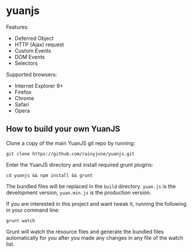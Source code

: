 yuanjs
======

Features:
 * Deferred Object
 * HTTP (Ajax) request
 * Custom Events
 * DOM Events
 * Selectors

Supported browsers:
 * Internet Explorer 9+
 * Firefox
 * Chrome
 * Safari
 * Opera

## How to build your own YuanJS

Clone a copy of the main YuanJS git repo by running:

    git clone https://github.com/rainyjune/yuanjs.git

Enter the YuanJS directory and install required grunt plugins:

    cd yuanjs && npm install && grunt

The bundled files will be replaced in the `build` directory. `yuan.js` is the development version, `yuan.min.js` is the production version.

If you are interested in this project and want tweak it, running the following in your command line:

    grunt watch
    
Grunt will watch the resource files and generate the bundled files automatically for you after you made any changes in any file of the watch list.
